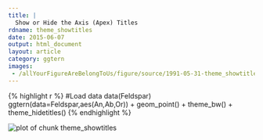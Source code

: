 ```yaml
---
title: |
  Show or Hide the Axis (Apex) Titles
rdname: theme_showtitles
date: 2015-06-07
output: html_document
layout: article
category: ggtern
images:
 - /allYourFigureAreBelongToUs/figure/source/1991-05-31-theme_showtitles/theme_showtitles-1.png
---
```





{% highlight r %}
#Load data
 data(Feldspar)
 ggtern(data=Feldspar,aes(An,Ab,Or)) + geom_point() + theme_bw() + theme_hidetitles()
{% endhighlight %}

![plot of chunk theme_showtitles](/allYourFigureAreBelongToUs/figure/source/1991-05-31-theme_showtitles/theme_showtitles-1.png) 
